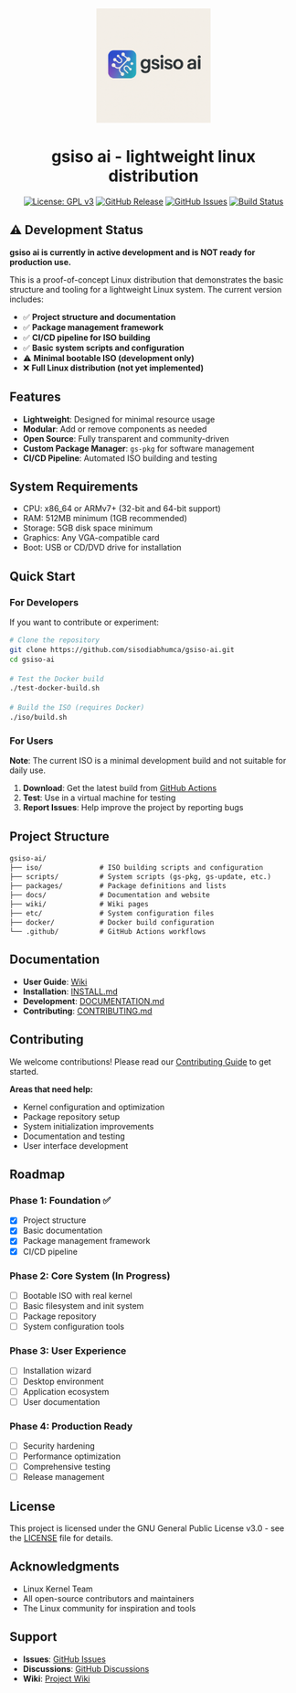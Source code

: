 <div align="center">
  <img src="assets/img/logo.jpg" alt="gsiso ai logo" width="200">
  <h1>gsiso ai - lightweight linux distribution</h1>
  
  [![License: GPL v3](https://img.shields.io/badge/License-GPLv3-blue.svg)](https://www.gnu.org/licenses/gpl-3.0)
  [![GitHub Release](https://img.shields.io/github/v/release/sisodiabhumca/gsiso-ai)](https://github.com/sisodiabhumca/gsiso-ai/releases)
  [![GitHub Issues](https://img.shields.io/github/issues/sisodiabhumca/gsiso-ai)](https://github.com/sisodiabhumca/gsiso-ai/issues)
  [![Build Status](https://github.com/sisodiabhumca/gsiso-ai/workflows/Build%20ISO/badge.svg)](https://github.com/sisodiabhumca/gsiso-ai/actions)
</div>

## ⚠️ **Development Status**

**gsiso ai is currently in active development and is NOT ready for production use.**

This is a proof-of-concept Linux distribution that demonstrates the basic structure and tooling for a lightweight Linux system. The current version includes:

- ✅ **Project structure and documentation**
- ✅ **Package management framework**
- ✅ **CI/CD pipeline for ISO building**
- ✅ **Basic system scripts and configuration**
- ⚠️ **Minimal bootable ISO (development only)**
- ❌ **Full Linux distribution (not yet implemented)**

## Features

- **Lightweight**: Designed for minimal resource usage
- **Modular**: Add or remove components as needed
- **Open Source**: Fully transparent and community-driven
- **Custom Package Manager**: `gs-pkg` for software management
- **CI/CD Pipeline**: Automated ISO building and testing

## System Requirements

- CPU: x86_64 or ARMv7+ (32-bit and 64-bit support)
- RAM: 512MB minimum (1GB recommended)
- Storage: 5GB disk space minimum
- Graphics: Any VGA-compatible card
- Boot: USB or CD/DVD drive for installation

## Quick Start

### For Developers

If you want to contribute or experiment:

```bash
# Clone the repository
git clone https://github.com/sisodiabhumca/gsiso-ai.git
cd gsiso-ai

# Test the Docker build
./test-docker-build.sh

# Build the ISO (requires Docker)
./iso/build.sh
```

### For Users

**Note**: The current ISO is a minimal development build and not suitable for daily use.

1. **Download**: Get the latest build from [GitHub Actions](https://github.com/sisodiabhumca/gsiso-ai/actions)
2. **Test**: Use in a virtual machine for testing
3. **Report Issues**: Help improve the project by reporting bugs

## Project Structure

```
gsiso-ai/
├── iso/              # ISO building scripts and configuration
├── scripts/          # System scripts (gs-pkg, gs-update, etc.)
├── packages/         # Package definitions and lists
├── docs/             # Documentation and website
├── wiki/             # Wiki pages
├── etc/              # System configuration files
├── docker/           # Docker build configuration
└── .github/          # GitHub Actions workflows
```

## Documentation

- **User Guide**: [Wiki](https://github.com/sisodiabhumca/gsiso-ai/wiki)
- **Installation**: [INSTALL.md](INSTALL.md)
- **Development**: [DOCUMENTATION.md](DOCUMENTATION.md)
- **Contributing**: [CONTRIBUTING.md](CONTRIBUTING.md)

## Contributing

We welcome contributions! Please read our [Contributing Guide](CONTRIBUTING.md) to get started.

**Areas that need help:**
- Kernel configuration and optimization
- Package repository setup
- System initialization improvements
- Documentation and testing
- User interface development

## Roadmap

### Phase 1: Foundation ✅
- [x] Project structure
- [x] Basic documentation
- [x] Package management framework
- [x] CI/CD pipeline

### Phase 2: Core System (In Progress)
- [ ] Bootable ISO with real kernel
- [ ] Basic filesystem and init system
- [ ] Package repository
- [ ] System configuration tools

### Phase 3: User Experience
- [ ] Installation wizard
- [ ] Desktop environment
- [ ] Application ecosystem
- [ ] User documentation

### Phase 4: Production Ready
- [ ] Security hardening
- [ ] Performance optimization
- [ ] Comprehensive testing
- [ ] Release management

## License

This project is licensed under the GNU General Public License v3.0 - see the [LICENSE](LICENSE) file for details.

## Acknowledgments

- Linux Kernel Team
- All open-source contributors and maintainers
- The Linux community for inspiration and tools

## Support

- **Issues**: [GitHub Issues](https://github.com/sisodiabhumca/gsiso-ai/issues)
- **Discussions**: [GitHub Discussions](https://github.com/sisodiabhumca/gsiso-ai/discussions)
- **Wiki**: [Project Wiki](https://github.com/sisodiabhumca/gsiso-ai/wiki)
